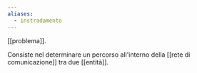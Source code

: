 ```yaml
---
aliases:
  - instradamento
---
```

[[problema]].

Consiste nel determinare un percorso all'interno della [[rete di comunicazione]] tra due [[entità]].